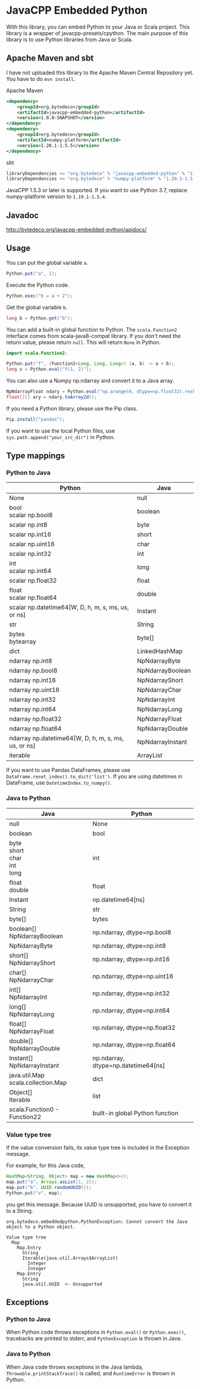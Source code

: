 # JavaCPP Embedded Python

With this library, you can embed Python to your Java or Scala project.
This library is a wrapper of javacpp-presets/cpython.
The main purpose of this library is to use Python libraries from Java or Scala.

## Apache Maven and sbt

I have not uploaded this library to the Apache Maven Central Repository yet.
You have to do ```mvn install```.

Apache Maven

```xml
<dependency>
    <groupId>org.bytedeco</groupId>
    <artifactId>javacpp-embedded-python</artifactId>
    <version>1.0.0-SNAPSHOT</version>
</dependency>
<dependency>
    <groupId>org.bytedeco</groupId>
    <artifactId>numpy-platform</artifactId>
    <version>1.20.1-1.5.5</version>
</dependency>
```

sbt

```scala
libraryDependencies += "org.bytedeco" % "javacpp-embedded-python" % "1.0.0-SNAPSHOT"
libraryDependencies += "org.bytedeco" % "numpy-platform" % "1.20.1-1.5.5"
```

JavaCPP 1.5.3 or later is supported.
If you want to use Python 3.7, replace numpy-platform version to ```1.19.1-1.5.4```.

## Javadoc

http://bytedeco.org/javacpp-embedded-python/apidocs/

## Usage

You can put the global variable ```a```.

```Java
Python.put("a", 1);
```

Execute the Python code.

```Java
Python.exec("b = a + 2");
```

Get the global variable ```b```.

```Java
long b = Python.get("b");
```

You can add a built-in global function to Python.
The ```scala.Function2``` interface comes from scala-java8-compat library.
If you don't need the return value, please return ```null```.
This will return ```None``` in Python.

```Java
import scala.Function2;

Python.put("f", (Function2<Long, Long, Long>) (a, b) -> a + b);
long v = Python.eval("f(1, 2)");
```

You can also use a Numpy np.ndarray and convert it to a Java array.

```Java
NpNdarrayFloat ndary = Python.eval("np.arange(6, dtype=np.float32).reshape([2, 3])");
float[][] ary = ndary.toArray2d();
```

If you need a Python library, please use the Pip class.

```Java
Pip.install("pandas");
```

If you want to use the local Python files, use ```sys.path.append("your_src_dir")``` in Python.

## Type mappings

### Python to Java

| Python | Java |
|--------|------|
| None | null |
| bool<br>scalar np.bool8 | boolean |
| scalar np.int8 | byte |
| scalar np.int16 | short |
| scalar np.uint16 | char |
| scalar np.int32 | int |
| int<br>scalar np.int64 | long |
| scalar np.float32 | float |
| float<br>scalar np.float64 | double |
| scalar np.datetime64[W, D, h, m, s, ms, us, or ns] | Instant |
| str | String |
| bytes<br>bytearray | byte[] |
| dict | LinkedHashMap |
| ndarray np.int8 | NpNdarrayByte |
| ndarray np.bool8 | NpNdarrayBoolean |
| ndarray np.int16 | NpNdarrayShort |
| ndarray np.uint16 | NpNdarrayChar |
| ndarray np.int32 | NpNdarrayInt |
| ndarray np.int64 | NpNdarrayLong |
| ndarray np.float32 | NpNdarrayFloat |
| ndarray np.float64 | NpNdarrayDouble |
| ndarray np.datetime64[W, D, h, m, s, ms, us, or ns] | NpNdarrayInstant |
| iterable | ArrayList |

If you want to use Pandas DataFrames, please use ```DataFrame.reset_index().to_dict('list')```.
If you are using datetimes in DataFrame, use ```DatetimeIndex.to_numpy()```.

### Java to Python

| Java | Python |
|--------|------|
| null | None |
| boolean | bool |
| byte<br>short<br>char<br>int<br>long | int |
| float<br>double | float |
| Instant | np.datetime64[ns] |
| String | str |
| byte[] | bytes |
| boolean[]<br>NpNdarrayBoolean | np.ndarray, dtype=np.bool8 |
| NpNdarrayByte | np.ndarray, dtype=np.int8 |
| short[]<br>NpNdarrayShort | np.ndarray, dtype=np.int16 |
| char[]<br>NpNdarrayChar | np.ndarray, dtype=np.uint16 |
| int[]<br>NpNdarrayInt | np.ndarray, dtype=np.int32 |
| long[]<br>NpNdarrayLong | np.ndarray, dtype=np.int64 |
| float[]<br>NpNdarrayFloat | np.ndarray, dtype=np.float32 |
| double[]<br>NpNdarrayDouble | np.ndarray, dtype=np.float64 |
| Instant[]<br>NpNdarrayInstant | np.ndarray, dtype=np.datetime64[ns] |
| java.util.Map<br>scala.collection.Map | dict |
| Object[]<br>Iterable | list |
| scala.Function0 - Function22 | built-in global Python function |

### Value type tree

If the value conversion fails, its value type tree is included in the Exception message.

For example, for this Java code,

```Java
HashMap<String, Object> map = new HashMap<>();
map.put("a", Arrays.asList(1, 2));
map.put("b", UUID.randomUUID());
Python.put("v", map);
```

you get this message. Because UUID is unsupported, you have to convert it to a String.

```
org.bytedeco.embeddedpython.PythonException: Cannot convert the Java object to a Python object.

Value type tree
  Map
    Map.Entry
      String
      Iterable(java.util.Arrays$ArrayList)
        Integer
        Integer
    Map.Entry
      String
      java.util.UUID  <- Unsupported
```

## Exceptions

### Python to Java
When Python code throws exceptions in ```Python.eval()``` or ```Python.exec()```,
tracebacks are printed to stderr,
and ```PythonException``` is thrown in Java.

### Java to Python
When Java code throws exceptions in the Java lambda,
```Throwable.printStackTrace()``` is called,
and ```RuntimeError``` is thrown in Python.
